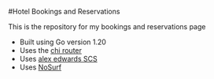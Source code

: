 #Hotel Bookings and Reservations

This is the repository for my bookings and reservations page

- Built using Go version 1.20
- Uses the [chi router](https://github.com/go-chi/chi/v5)
- Uses [alex edwards SCS](https://github.com/alexedwards/scs/v2)
- Uses [NoSurf](https://github.com/justinas/nosurf)
